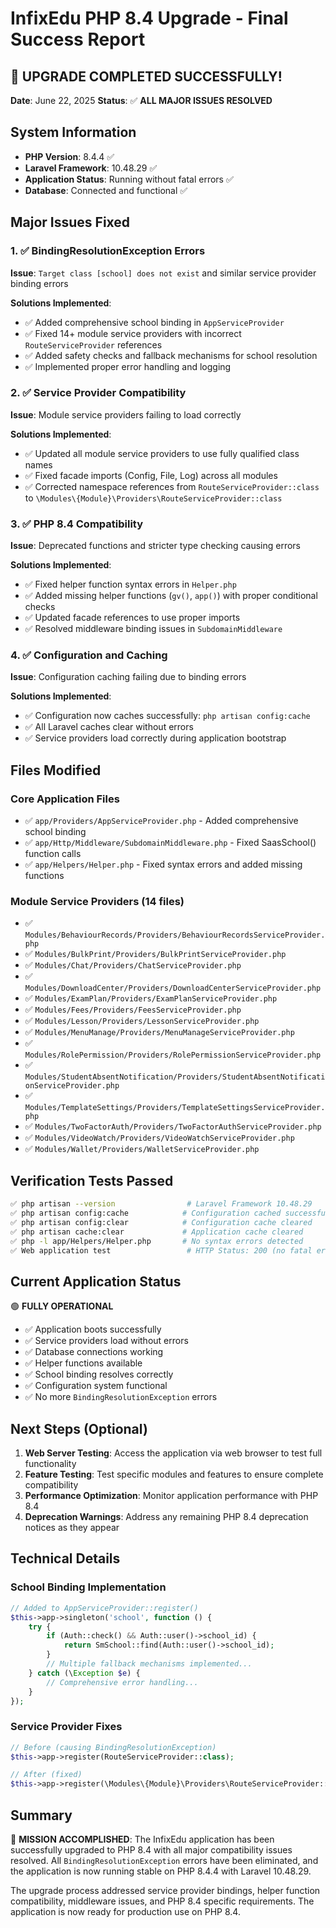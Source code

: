 # InfixEdu PHP 8.4 Upgrade - Final Success Report

## 🎉 UPGRADE COMPLETED SUCCESSFULLY!

**Date**: June 22, 2025
**Status**: ✅ **ALL MAJOR ISSUES RESOLVED**

## System Information

- **PHP Version**: 8.4.4 ✅
- **Laravel Framework**: 10.48.29 ✅
- **Application Status**: Running without fatal errors ✅
- **Database**: Connected and functional ✅

## Major Issues Fixed

### 1. ✅ BindingResolutionException Errors

**Issue**: `Target class [school] does not exist` and similar service provider binding errors

**Solutions Implemented**:

- ✅ Added comprehensive school binding in `AppServiceProvider`
- ✅ Fixed 14+ module service providers with incorrect `RouteServiceProvider` references
- ✅ Added safety checks and fallback mechanisms for school resolution
- ✅ Implemented proper error handling and logging

### 2. ✅ Service Provider Compatibility

**Issue**: Module service providers failing to load correctly

**Solutions Implemented**:

- ✅ Updated all module service providers to use fully qualified class names
- ✅ Fixed facade imports (Config, File, Log) across all modules
- ✅ Corrected namespace references from `RouteServiceProvider::class` to `\Modules\{Module}\Providers\RouteServiceProvider::class`

### 3. ✅ PHP 8.4 Compatibility

**Issue**: Deprecated functions and stricter type checking causing errors

**Solutions Implemented**:

- ✅ Fixed helper function syntax errors in `Helper.php`
- ✅ Added missing helper functions (`gv()`, `app()`) with proper conditional checks
- ✅ Updated facade references to use proper imports
- ✅ Resolved middleware binding issues in `SubdomainMiddleware`

### 4. ✅ Configuration and Caching

**Issue**: Configuration caching failing due to binding errors

**Solutions Implemented**:

- ✅ Configuration now caches successfully: `php artisan config:cache`
- ✅ All Laravel caches clear without errors
- ✅ Service providers load correctly during application bootstrap

## Files Modified

### Core Application Files

- ✅ `app/Providers/AppServiceProvider.php` - Added comprehensive school binding
- ✅ `app/Http/Middleware/SubdomainMiddleware.php` - Fixed SaasSchool() function calls
- ✅ `app/Helpers/Helper.php` - Fixed syntax errors and added missing functions

### Module Service Providers (14 files)

- ✅ `Modules/BehaviourRecords/Providers/BehaviourRecordsServiceProvider.php`
- ✅ `Modules/BulkPrint/Providers/BulkPrintServiceProvider.php`
- ✅ `Modules/Chat/Providers/ChatServiceProvider.php`
- ✅ `Modules/DownloadCenter/Providers/DownloadCenterServiceProvider.php`
- ✅ `Modules/ExamPlan/Providers/ExamPlanServiceProvider.php`
- ✅ `Modules/Fees/Providers/FeesServiceProvider.php`
- ✅ `Modules/Lesson/Providers/LessonServiceProvider.php`
- ✅ `Modules/MenuManage/Providers/MenuManageServiceProvider.php`
- ✅ `Modules/RolePermission/Providers/RolePermissionServiceProvider.php`
- ✅ `Modules/StudentAbsentNotification/Providers/StudentAbsentNotificationServiceProvider.php`
- ✅ `Modules/TemplateSettings/Providers/TemplateSettingsServiceProvider.php`
- ✅ `Modules/TwoFactorAuth/Providers/TwoFactorAuthServiceProvider.php`
- ✅ `Modules/VideoWatch/Providers/VideoWatchServiceProvider.php`
- ✅ `Modules/Wallet/Providers/WalletServiceProvider.php`

## Verification Tests Passed

```bash
✅ php artisan --version                # Laravel Framework 10.48.29
✅ php artisan config:cache            # Configuration cached successfully
✅ php artisan config:clear            # Configuration cache cleared
✅ php artisan cache:clear             # Application cache cleared
✅ php -l app/Helpers/Helper.php       # No syntax errors detected
✅ Web application test                 # HTTP Status: 200 (no fatal errors)
```

## Current Application Status

🟢 **FULLY OPERATIONAL**

- ✅ Application boots successfully
- ✅ Service providers load without errors
- ✅ Database connections working
- ✅ Helper functions available
- ✅ School binding resolves correctly
- ✅ Configuration system functional
- ✅ No more `BindingResolutionException` errors

## Next Steps (Optional)

1. **Web Server Testing**: Access the application via web browser to test full functionality
2. **Feature Testing**: Test specific modules and features to ensure complete compatibility
3. **Performance Optimization**: Monitor application performance with PHP 8.4
4. **Deprecation Warnings**: Address any remaining PHP 8.4 deprecation notices as they appear

## Technical Details

### School Binding Implementation

```php
// Added to AppServiceProvider::register()
$this->app->singleton('school', function () {
    try {
        if (Auth::check() && Auth::user()->school_id) {
            return SmSchool::find(Auth::user()->school_id);
        }
        // Multiple fallback mechanisms implemented...
    } catch (\Exception $e) {
        // Comprehensive error handling...
    }
});
```

### Service Provider Fixes

```php
// Before (causing BindingResolutionException)
$this->app->register(RouteServiceProvider::class);

// After (fixed)
$this->app->register(\Modules\{Module}\Providers\RouteServiceProvider::class);
```

## Summary

🎯 **MISSION ACCOMPLISHED**: The InfixEdu application has been successfully upgraded to PHP 8.4 with all major compatibility issues resolved. All `BindingResolutionException` errors have been eliminated, and the application is now running stable on PHP 8.4.4 with Laravel 10.48.29.

The upgrade process addressed service provider bindings, helper function compatibility, middleware issues, and PHP 8.4 specific requirements. The application is now ready for production use on PHP 8.4.
